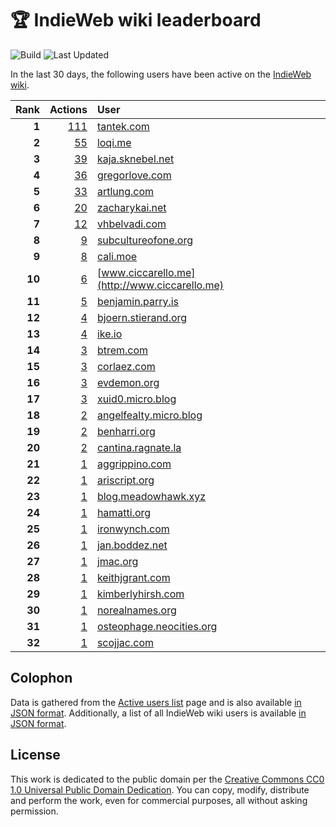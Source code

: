 # 🏆 IndieWeb wiki leaderboard

![Build](https://img.shields.io/github/actions/workflow/status/jgarber623/indieweb-wiki-leaderboard/build.yml?style=for-the-badge)
![Last Updated](https://img.shields.io/badge/last%20updated-31%20January%202025%20at%206:33:13%20UTC-ff5c01?style=for-the-badge)

In the last 30 days, the following users have been active on the [IndieWeb wiki](https://indieweb.org).

| Rank | Actions | User |
|-----:|--------:|:-----|
| **1** | [111](https://indieweb.org/Special:Contributions/Tantek.com) | [tantek.com](http://tantek.com) |
| **2** | [55](https://indieweb.org/Special:Contributions/Loqi.me) | [loqi.me](http://loqi.me) |
| **3** | [39](https://indieweb.org/Special:Contributions/Kaja.sknebel.net) | [kaja.sknebel.net](http://kaja.sknebel.net) |
| **4** | [36](https://indieweb.org/Special:Contributions/Gregorlove.com) | [gregorlove.com](http://gregorlove.com) |
| **5** | [33](https://indieweb.org/Special:Contributions/Artlung.com) | [artlung.com](http://artlung.com) |
| **6** | [20](https://indieweb.org/Special:Contributions/Zacharykai.net) | [zacharykai.net](http://zacharykai.net) |
| **7** | [12](https://indieweb.org/Special:Contributions/Vhbelvadi.com) | [vhbelvadi.com](http://vhbelvadi.com) |
| **8** | [9](https://indieweb.org/Special:Contributions/Subcultureofone.org) | [subcultureofone.org](http://subcultureofone.org) |
| **9** | [8](https://indieweb.org/Special:Contributions/Cali.moe) | [cali.moe](http://cali.moe) |
| **10** | [6](https://indieweb.org/Special:Contributions/Www.ciccarello.me) | [www.ciccarello.me](http://www.ciccarello.me) |
| **11** | [5](https://indieweb.org/Special:Contributions/Benjamin.parry.is) | [benjamin.parry.is](http://benjamin.parry.is) |
| **12** | [4](https://indieweb.org/Special:Contributions/Bjoern.stierand.org) | [bjoern.stierand.org](http://bjoern.stierand.org) |
| **13** | [4](https://indieweb.org/Special:Contributions/Ike.io) | [ike.io](http://ike.io) |
| **14** | [3](https://indieweb.org/Special:Contributions/Btrem.com) | [btrem.com](http://btrem.com) |
| **15** | [3](https://indieweb.org/Special:Contributions/Corlaez.com) | [corlaez.com](http://corlaez.com) |
| **16** | [3](https://indieweb.org/Special:Contributions/Evdemon.org) | [evdemon.org](http://evdemon.org) |
| **17** | [3](https://indieweb.org/Special:Contributions/Xuid0.micro.blog) | [xuid0.micro.blog](http://xuid0.micro.blog) |
| **18** | [2](https://indieweb.org/Special:Contributions/Angelfealty.micro.blog) | [angelfealty.micro.blog](http://angelfealty.micro.blog) |
| **19** | [2](https://indieweb.org/Special:Contributions/Benharri.org) | [benharri.org](http://benharri.org) |
| **20** | [2](https://indieweb.org/Special:Contributions/Cantina.ragnate.la) | [cantina.ragnate.la](http://cantina.ragnate.la) |
| **21** | [1](https://indieweb.org/Special:Contributions/Aggrippino.com) | [aggrippino.com](http://aggrippino.com) |
| **22** | [1](https://indieweb.org/Special:Contributions/Ariscript.org) | [ariscript.org](http://ariscript.org) |
| **23** | [1](https://indieweb.org/Special:Contributions/Blog.meadowhawk.xyz) | [blog.meadowhawk.xyz](http://blog.meadowhawk.xyz) |
| **24** | [1](https://indieweb.org/Special:Contributions/Hamatti.org) | [hamatti.org](http://hamatti.org) |
| **25** | [1](https://indieweb.org/Special:Contributions/Ironwynch.com) | [ironwynch.com](http://ironwynch.com) |
| **26** | [1](https://indieweb.org/Special:Contributions/Jan.boddez.net) | [jan.boddez.net](http://jan.boddez.net) |
| **27** | [1](https://indieweb.org/Special:Contributions/Jmac.org) | [jmac.org](http://jmac.org) |
| **28** | [1](https://indieweb.org/Special:Contributions/Keithjgrant.com) | [keithjgrant.com](http://keithjgrant.com) |
| **29** | [1](https://indieweb.org/Special:Contributions/Kimberlyhirsh.com) | [kimberlyhirsh.com](http://kimberlyhirsh.com) |
| **30** | [1](https://indieweb.org/Special:Contributions/Norealnames.org) | [norealnames.org](http://norealnames.org) |
| **31** | [1](https://indieweb.org/Special:Contributions/Osteophage.neocities.org) | [osteophage.neocities.org](http://osteophage.neocities.org) |
| **32** | [1](https://indieweb.org/Special:Contributions/Scojjac.com) | [scojjac.com](http://scojjac.com) |


## Colophon

Data is gathered from the [Active users list](https://indieweb.org/Special:ActiveUsers) page and is also available [in JSON format](https://github.com/jgarber623/indieweb-wiki-leaderboard/blob/main/data/leaderboard.json). Additionally, a list of all IndieWeb wiki users is available [in JSON format](https://github.com/jgarber623/indieweb-wiki-leaderboard/blob/main/data/users.json).

## License

This work is dedicated to the public domain per the [Creative Commons CC0 1.0 Universal Public Domain Dedication](https://creativecommons.org/publicdomain/zero/1.0/). You can copy, modify, distribute and perform the work, even for commercial purposes, all without asking permission.
